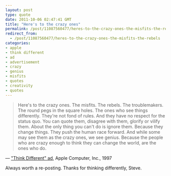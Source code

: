 ```yaml
---
layout: post
type: quote
date: 2011-10-06 02:47:41 GMT
title: "Here's to the crazy ones"
permalink: /post/11087560477/heres-to-the-crazy-ones-the-misfits-the-rebels
redirect_from: 
  - /post/11087560477/heres-to-the-crazy-ones-the-misfits-the-rebels
categories:
- apple
- think different
- ad
- advertisement
- crazy
- genius
- misfits
- quotes
- creativity
- quotes
---
```

<blockquote>Here's to the crazy ones. The misfits. The rebels. The troublemakers. The round pegs in the square holes. The ones who see things differently. They're not fond of rules. And they have no respect for the status quo. You can quote them, disagree with them, glorify or vilify them. About the only thing you can't do is ignore them. Because they change things. They push the human race forward. And while some may see them as the crazy ones, we see genius. Because the people who are crazy enough to think they can change the world, are the ones who do.</blockquote>

 — <a href="http://en.wikipedia.org/wiki/Think_Different">"Think Different" ad</a>, Apple Computer, Inc., 1997

<p>Always worth a re-posting. Thanks for thinking differently, Steve.</p>